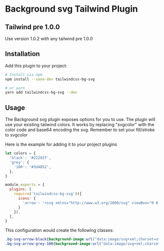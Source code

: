 # Background svg Tailwind Plugin

## Tailwind pre 1.0.0
Use version 1.0.2 with any tailwind pre 1.0.0

## Installation

Add this plugin to your project:

```bash
# Install via npm
npm install --save-dev tailwindcss-bg-svg

# or yarn
yarn add tailwindcss-bg-svg --dev
```

## Usage

The Background svg plugin exposes options for you to use. The plugin will use your existing tailwind colors.
It works by replacing "svgcolor" with the color code and base64 encoding the svg.
Remember to set your fill/stroke to svgcolor

Here is the example for adding it to your project plugins


```js
let colors = {
  'black': '#22292f',
  'grey': {
    '100': '#3d4852',
  },
}

module.exports = {
  plugins: [
    require('tailwindcss-bg-svg')({
      icons: {
        'arrow': '<svg xmlns="http://www.w3.org/2000/svg" viewBox="0 0 15.04 12.37"><path d="M.5,6.19H14.35" fill="none" stroke="svgcolor" stroke-linecap="round" stroke-linejoin="round"/><polyline points="8.86 0.5 14.54 6.19 8.86 11.87" fill="none" stroke="svgcolor" stroke-linecap="round" stroke-linejoin="round"/></svg>',
      }
    }),
  ],
}
```

This configuration would create the following classes:

```css
.bg-svg-arrow-black{background-image:url("data:image/svg+xml;charset=utf-8,%3Csvg xmlns='http://www.w3.org/2000/svg' viewBox='0 0 24.99 25'%3E%3Cpath d='M24.65 21.61l-4.87-4.87a1.16 1.16 0 0 0-.78-.34h-.8a10.14 10.14 0 1 0-1.75 1.75V19a1.16 1.16 0 0 0 .34.83l4.87 4.87a1.17 1.17 0 0 0 1.65 0l1.38-1.38a1.16 1.16 0 0 0-.04-1.71zm-14.5-5.22a6.25 6.25 0 1 1 6.25-6.25 6.24 6.24 0 0 1-6.25 6.25z' fill='%2322292f'/%3E%3C/svg%3E")}
.bg-svg-arrow-grey-100{background-image:url("data:image/svg+xml;charset=utf-8,%3Csvg xmlns='http://www.w3.org/2000/svg' viewBox='0 0 24.99 25'%3E%3Cpath d='M24.65 21.61l-4.87-4.87a1.16 1.16 0 0 0-.78-.34h-.8a10.14 10.14 0 1 0-1.75 1.75V19a1.16 1.16 0 0 0 .34.83l4.87 4.87a1.17 1.17 0 0 0 1.65 0l1.38-1.38a1.16 1.16 0 0 0-.04-1.71zm-14.5-5.22a6.25 6.25 0 1 1 6.25-6.25 6.24 6.24 0 0 1-6.25 6.25z' fill='%233d4852'/%3E%3C/svg%3E")}
```
